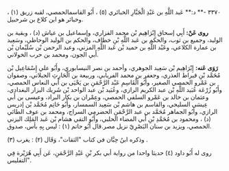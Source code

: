 ٣٣٧٠ -** د:** عَبد اللَّهِ بن عَبْدِ الْجَبَّارِ الخبائري (٥) ، أَبُو القاسمالحمصي، لقبه زريق (١) ، وخبائر هو ابن كلاع بن شرحبيل.

**روى عَنْ:** أَبِي إسحاق إِبْرَاهِيم بْن محمد الفزاري، وإسماعيل بن عياش (د) ، وبقية بن الوليد، وجميع بن ثوب، والحكم بن عَبد اللَّهِ بْنِ خطاف، والحكم بن الوليد الوحاظي، وسَعِيد بن عمارة الكلاعي، وعَبْد اللَّهِ بن حميد بْن عَبد اللَّهِ المزني، وعبد الرحمن بْن سُلَيْمان بْن أَبي الجون، ومحمد بن حرب الخولاني.

**رَوَى عَنه:** إِبْرَاهِيم بْن سَعِيد الجوهري، وأحمد بن نصر النيسابوري، وأَبُو علي إِسْمَاعِيل بْن مُحَمَّد بْنِ قيراط العذري، وجعفر بن محمد الفريابي، وربيعة بن الْحَارِثِ الجبلاني، وصفوان بن عَمْرو الحمصي الصغير، وأَبُو الْقَاسِمِ عَبْد الرَّحْمَنِ بن يَحْيَى بن أَبي النعاس الحمصي، وأَبُو زُرْعَة عُبَيد اللَّهِ بْن عبد الكريم الرازي، وعُبَيد بْن عبد الواحد بْن شَرِيك البزار البغدادي، وعثمان بن خالد بن عَمْرو السلفي الحمصي، وعِمْران بن بكار البراد، وعيسى بن أَبي عِيسَى السليحي، والقاسم بن هاشم بْن سَعِيد السمسار، وأَبُو حَاتِم مُحَمَّد بْن إدريس الرازي، وأَبُو الجماهر مُحَمَّد بن عبد الرَّحْمَنِ الحضرمي السراج، ومحمد بن عوف الطائي (د) ، ومحمود بن مُحَمَّدِ بْنِ أَبي المضاء الحلبي، وأَبُو التقي هشام بْن عَبد المَلِك اليزني الحمصي، ويزيد بن سنان البَصْرِيّ نزيل مصر.قال أَبُو حاتم (١) : ليس بِهِ بأس، صدوق.

وذكره ابنُ حِبَّان في كتاب "الثقات"، وَقَال (٢) : يغرب (٣) .

روى له أَبُو داود (٤) حديثا واحدا من رواية أبي بكر بْنِ عَبْدِ الرَّحْمَنِ، عَن أَبِي هُرَيْرة فِي "التفليس.